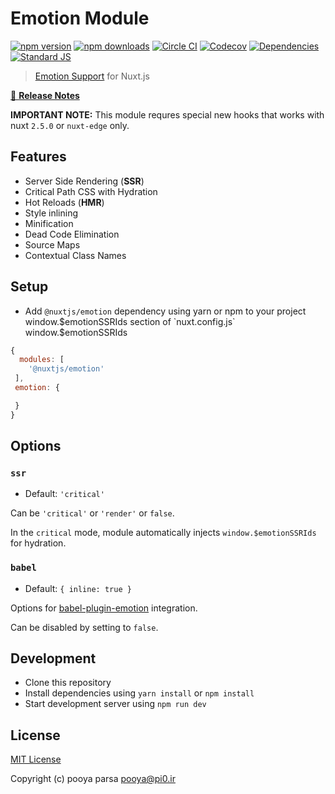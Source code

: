 # Emotion Module

[![npm version][npm-version-src]][npm-version-href]
[![npm downloads][npm-downloads-src]][npm-downloads-href]
[![Circle CI][circle-ci-src]][circle-ci-href]
[![Codecov][codecov-src]][codecov-href]
[![Dependencies][david-dm-src]][david-dm-href]
[![Standard JS][standard-js-src]][standard-js-href]

> [Emotion Support](https://emotion.sh) for Nuxt.js

[📖 **Release Notes**](./CHANGELOG.md)


**IMPORTANT NOTE:** This module requres special new hooks that works with nuxt `2.5.0` or `nuxt-edge` only.

## Features

- Server Side Rendering (**SSR**)
- Critical Path CSS with Hydration
- Hot Reloads (**HMR**)
- Style inlining
- Minification
- Dead Code Elimination
- Source Maps
- Contextual Class Names

## Setup

- Add `@nuxtjs/emotion` dependency using yarn or npm to your project
window.$emotionSSRIds section of `nuxt.config.js`
window.$emotionSSRIds
```js
{
  modules: [
    '@nuxtjs/emotion'
 ],
 emotion: {

 }
}
```

## Options

### `ssr`

- Default: `'critical'`

Can be `'critical'` or `'render'` or `false`.

In the `critical` mode, module automatically injects `window.$emotionSSRIds` for hydration.

### `babel`

- Default: `{ inline: true }`

Options for [babel-plugin-emotion](https://emotion.sh/docs/babel-plugin-emotion) integration.

Can be disabled by setting to `false`.

## Development

- Clone this repository
- Install dependencies using `yarn install` or `npm install`
- Start development server using `npm run dev`

## License

[MIT License](./LICENSE)

Copyright (c) pooya parsa <pooya@pi0.ir>

<!-- Badges -->
[npm-version-src]: https://img.shields.io/npm/dt/@nuxtjs/emotion.svg?style=flat-square
[npm-version-href]: https://npmjs.com/package/@nuxtjs/emotion
[npm-downloads-src]: https://img.shields.io/npm/v/@nuxtjs/emotion/latest.svg?style=flat-square
[npm-downloads-href]: https://npmjs.com/package/@nuxtjs/emotion
[circle-ci-src]: https://img.shields.io/circleci/project/github/nuxt-community/emotion-module.svg?style=flat-square
[circle-ci-href]: https://circleci.com/gh/nuxt-community/emotion-module
[codecov-src]: https://img.shields.io/codecov/c/github/nuxt-community/emotion-module.svg?style=flat-square
[codecov-href]: https://codecov.io/gh/nuxt-community/emotion-module
[david-dm-src]: https://david-dm.org/nuxt-community/emotion-module/status.svg?style=flat-square
[david-dm-href]: https://david-dm.org/nuxt-community/emotion-module
[standard-js-src]: https://img.shields.io/badge/code_style-standard-brightgreen.svg?style=flat-square
[standard-js-href]: https://standardjs.com

